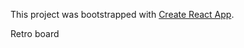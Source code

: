 This project was bootstrapped with [Create React App](https://github.com/facebookincubator/create-react-app).

Retro board